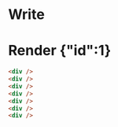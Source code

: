 # Write
  <div></div><div></div><div></div><div></div><div></div><div></div><div></div>

# Render {"id":1}
```html
<div />
<div />
<div />
<div />
<div />
<div />
<div />
```